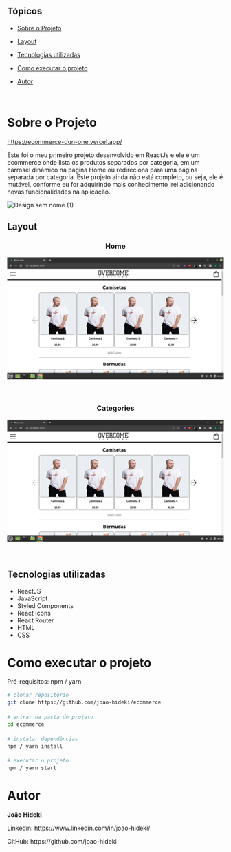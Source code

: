 ## Tópicos 

 - [Sobre o Projeto](#sobre-o-projeto)

- [Layout](#layout)

- [Tecnologias utilizadas](#tecnologias-utilizadas)

- [Como executar o projeto](#como-executar-o-projeto)

- [Autor](#autor)

<br>

# Sobre o Projeto

https://ecommerce-dun-one.vercel.app/

Este foi o meu primeiro projeto desenvolvido em ReactJs e ele é um ecommerce onde lista os produtos separados por categoria, em um carrosel dinâmico na página Home ou redireciona para uma página separada por categoria. Este projeto ainda não está completo, ou seja, ele é mutável, conforme eu for adquirindo mais conhecimento irei adicionando novas funcionalidades na aplicação.

  ![Design sem nome (1)](https://user-images.githubusercontent.com/115832637/198899792-ebbece8c-a9be-4803-85d5-1cbf8e042d23.gif)


## Layout

<h3 align="center">Home</h3>
<p align="center">
  <img src="https://github.com/joao-hideki/ecommerce/blob/master/src/Assets/readme/categories.png" alt="página principal">
</p>

<br>

<h3 align="center">Categories</h3>
<p align="center">
  <img src="https://github.com/joao-hideki/ecommerce/blob/master/src/Assets/readme/categories.png" alt="produtos separados por categoria">
</p>

<br>

## Tecnologias utilizadas
- ReactJS
- JavaScript
- Styled Components
- React Icons
- React Router
- HTML
- CSS

# Como executar o projeto

Pré-requisitos: npm / yarn

```bash
# clonar repositório
git clone https://github.com/joao-hideki/ecommerce

# entrar na pasta do projeto 
cd ecommerce

# instalar dependências
npm / yarn install

# executar o projeto
npm / yarn start
```

# Autor

**João Hideki**

<p>Linkedin: https://www.linkedin.com/in/joao-hideki/</p>
<p>GitHub: https://github.com/joao-hideki</p>

